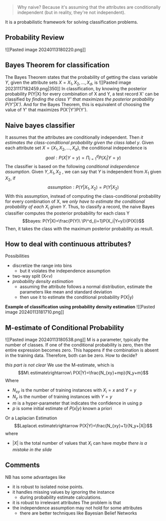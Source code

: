 
> Why naive? Because it's assuming that the attributes are conditionally independent (but in reality, they're not independent).

It is a probabilistic framework for solving classification problems.

## Probability Review
![[Pasted image 20240113180220.png]]

## Bayes Theorem for classification
The Bayes Theorem states that the probability of getting the class variable $Y$,
given the attribute sets $X={X_1,X_2,...,X_d}$, is
![[Pasted image 20231117182459.png|350]]
In classification, by knowing the posterior probability P(Y|X) for every combination of X and Y, a test record X' can be classified by *finding the class Y' that maximizes the posterior probability P(Y'|X')*.
And for the Bayes Theorem, this is equivalent of choosing the value of Y' that maximizes P(X'|Y')P(Y').

## Naive bayes classifier
It assumes that the attributes are conditionally independent.
Then *it estimates the class-conditional probability given the class label y*.
Given each attribute set $X=\{X_1,X_2,...,X_d\}$,
the conditional independence is$$goal: P(X|Y=y)=\Pi^d_{i=1}P(X_i|Y=y)$$The classifier is based on the following *conditional independence assumption*.
Given $Y,X_1,X_2$ , we can say that $Y$ is independent from $X_1$ given $X_2$, if $$assumption: P(Y|X_1,  X_2)=P(Y|X_2)$$With this assumption, instead of computing the class-conditional probability for every combination of X, we *only have to estimate the conditional probability of each $X_i$ given $Y$*.
Thus, to classify a record, the naive Bayes classifier computes the posterior probability for each class Y $$bayes: P(Y|X)=\frac{P(Y)\ \Pi^d_{i=1}P(X_i|Y=y)}{P(X)}$$Then, it takes the class with the maximum posterior probability as result.


## How to deal with continuous attributes?
Possibilities
- discretize the range into bins
	- but it violates the independence assumption
- two-way split (X<v)
- *probability density estimation*
	- assuming the attribute follows a normal distribution, estimate the parameters like mean and standard deviation
	- then use it to estimate the conditional probability P(X|y)

**Example of classification using probability density estimation**
![[Pasted image 20240113181710.png]]



## M-estimate of Conditional Probability
![[Pasted image 20240113180538.png]]
M is a parameter, typically the number of classes.
If one of the conditional probability is zero, then the entire expression becomes zero. This happens if the combination is absent in the training data.
Therefore, both can be zero. How to decide?

*this part is not clear*
We use the M-estimate, which is
$$M\ estimate\rightarrow\ P(X|Y)=\frac{N_{xy}+mp}{N_y+m}$$
Where
- $N_{xy}$ is the number of training instances with $X_i=x$ and $Y=y$
- $N_y$ is the number of training instances with $Y=y$
- $m$ is a hyper-parameter that indicates the confidence in using p
- $p$ is some initial estimate of $P(x|y)$ known a priori

Or a Laplacian Estimation
$$Laplace\ estimate\rightarrow P(X|Y)=\frac{N_{xy}+1}{N_y+|X|}$$
where
- $|X|$ is the total number of values that $X_i$ can have
*maybe there is a mistake in the slide*

## Comments
NB has some advantages like
- it is robust to isolated noise points.
- it handles missing values by ignoring the instance
	- during probability estimate calculations.
- it is robust to irrelevant attributes
The problem is that
- the independence assumption may not hold for some attributes
	- there are better techniques like Bayesian Belief Networks
